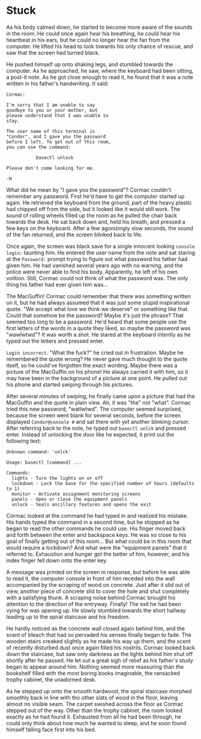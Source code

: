 # Stuck

As his body calmed down, he started to become more aware of the sounds in the room. He could once again hear his breathing, he could hear his heartbeat in his ears, but he could no longer hear the fan from the computer. He lifted his head to look towards his only chance of rescue, and saw that the screen had turned black.

He pushed himself up onto shaking legs, and stumbled towards the computer. As he approached, he saw, where the keyboard had been sitting, a post-it note. As he got close enough to read it, he found that it was a note written in his father's handwriting. It said:


```
Cormac:

I'm sorry that I am unable to say
goodbye to you or your mother, but
please understand that I was unable to
stay.

The user name of this terminal is
"Condor", and I gave you the password
before I left. To get out of this room,
you can use the command:

           basectl unlock

Please don't come looking for me.

-H
```

What did he mean by "I gave you the password"? Cormac couldn't remember any password. First he'd have to get the computer started up again. He retrieved the keyboard from the ground, part of the heavy plastic had chipped off from the side, but it looked like it would still work. The sound of rolling wheels filled up the room as he pulled the chair back towards the desk. He sat back down and, held his breath, and pressed a few keys on the keyboard. After a few agonizingly slow seconds, the sound of the fan returned, and the screen blinked back to life.

Once again, the screen was black save for a single innocent looking `console login:` taunting him. He entered the user name from the note and sat staring at the `Password:` prompt trying to figure out what password his father had given him. He had vanished several years ago with no warning, and the police were never able to find his body. Apparently, he left of his own volition. Still, Cormac could not think of what the password was. The only thing his father had ever given him was...

The MacGuffin! Cormac could remember that there was something written on it, but he had always assumed that it was just some stupid inspirational quote. "We accept what love we think we deserve" or something like that. Could that somehow be the password? Maybe it's just the phrase? That seemed too long to be a password. He'd heard that some people use the first letters of the words in a quote they liked, so maybe the password was "wawlwtwd"? It was worth a shot. He stared at the keyboard intently as he typed out the letters and pressed enter.

`Login incorrect`. "What the fuck?" he cried out in frustration. Maybe he remembered the quote wrong? He never gave much thought to the quote itself, so he could've forgotten the exact wording. Maybe there was a picture of the MacGuffin on his phone! He always carried it with him, so it may have been in the background of a picture at one point. He pulled out his phone and started swiping through his pictures.

After several minutes of swiping, he finally came upon a picture that had the MacGuffin and the quote in plain view. Ah, it was "the" not "what". Cormac tried this new password, "watlwtwd". The computer seemed surprised, because the screen went blank for several seconds, before the screen displayed `Condor@console #` and sat there with yet another blinking cursor. After referring back to the note, he typed out `basectl unlck` and pressed enter. Instead of unlocking the door like he expected, it print out the following text:

```
Unknown command: 'unlck'

Usage: basectl [command] ...

Commands:
  lights - Turn the lights on or off
  lockdown - Lock the base for the specified number of hours (defaults to 1)
  monitor - Activate assignment monitoring screens
  panels - Open or close the equipment panels
  unlock - Seals ancillary features and opens the exit
```

Cormac looked at the command he had typed in and realized his mistake. His hands typed the command in a second time, but he stopped as he began to read the other commands he could use. His finger moved back and forth between the enter and backspace keys. He was so close to his goal of finally getting out of this room... But what could be in this room that would require a lockdown? And what were the "equipment panels" that it referred to. Exhaustion and hunger got the better of him, however, and his index finger fell down onto the enter key.

A message was printed on the screen in response, but before he was able to read it, the computer console in front of him receded into the wall accompanied by the scraping of wood on concrete. Just after it slid out of view, another piece of concrete slid to cover the hole and shut completely with a satisfying thunk. A scraping noise behind Cormac brought his attention to the direction of the entryway. Finally! The exit he had been vying for was opening up. He slowly stumbled towards the short hallway leading up to the spiral staircase and his freedom.

He hardly noticed as the concrete wall closed again behind him, and the scent of bleach that had so pervaded his senses finally began to fade. The wooden stairs creaked slightly as he made his way up them, and the scent of recently disturbed dust once again filled his nostrils. Cormac looked back down the staircase, but saw only darkness as the lights behind him shut off shortly after he passed. He let out a great sigh of relief as his father's study began to appear around him. Nothing seemed more reassuring than the bookshelf filled with the most boring books imaginable, the ransacked trophy cabinet, the unadorned desk.

As he stepped up onto the smooth hardwood, the spiral staircase morphed smoothly back in line with tho other slats of wood in the floor, leaving almost no visible seam. The carpet swished across the floor as Cormac stepped out of the way. Other than the trophy cabinet, the room looked exactly as he had found it. Exhausted from all he had been through, he could only think about how much he wanted to sleep, and he soon found himself falling face first into his bed.

